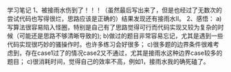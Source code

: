学习笔记
1、被接雨水伤到了！！！（虽然最后写出来了，但是也经过了无数次的尝试代码也写得很烂，思路应该是正确的）结果发现还有接雨水II。
2、感悟：
    a)写算法很容易陷入怪圈，特别是自己有了思路觉得可行而代码实现又较为复杂的时候（可能还是思路不够清晰导致的);
    b)做过的题目非常容易忘记，尤其是遇到一些代码实现很巧妙的骚操作时。也许多练习会好很多；
    c)很多题的边界条件很难考虑到，存在case1过了的情况case2又不通过，尤其是接雨水这种边界case较多的题目；
    c)很消耗时间，觉得自己的效率不高，例如1，接雨水我的确死磕了。
